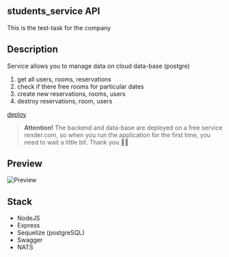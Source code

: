 ## students_service API

This is the test-task for the company

## Description

Service allows you to manage data on cloud data-base (postgre)

1. get all users, rooms, reservations
2. check if there free rooms for particular dates
3. create new reservations, rooms, users
4. destroy reservations, room, users

[deploy](https://booking-service-api-xel2.onrender.com/api-docs)

> **Attention!** The backend and data-base are deployed on a free service render.com, so when you run the application for the first time, you need to wait a little bit. Thank you ✊🏻

## Preview

![Preview](./src/assets/preview.png)

## Stack

-   NodeJS
-   Express
-   Sequelize (postgreSQL)
-   Swagger
-   NATS
